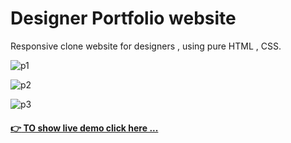 # Designer Portfolio website
Responsive clone website for designers , using pure HTML , CSS.

![p1](https://github.com/Mohamed-Abdelwahed/designerPortfolio/assets/86673523/d3a0e777-c2f5-47f1-93ae-c53e44355f02)





![p2](https://github.com/Mohamed-Abdelwahed/designerPortfolio/assets/86673523/0566a7c1-5b7f-4457-aaa3-39c3eed8aa03)


![p3](https://github.com/Mohamed-Abdelwahed/designerPortfolio/assets/86673523/abb00a62-165c-4d5a-a5af-91875c65981b)


#### [ :point_right: TO show live demo click here ... ](https://designerportofolio.netlify.app/)